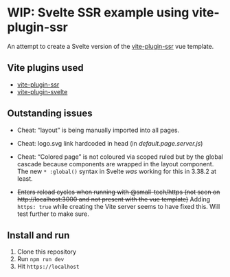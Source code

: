 # WIP: Svelte SSR example using vite-plugin-ssr

An attempt to create a Svelte version of the [vite-plugin-ssr](https://vite-plugin-ssr.com/) vue template.

## Vite plugins used

  - [vite-plugin-ssr](https://vite-plugin-ssr.com/)
  - [vite-plugin-svelte](https://github.com/sveltejs/vite-plugin-svelte/tree/main/packages/vite-plugin-svelte)

## Outstanding issues

  - Cheat: “layout” is being manually imported into all pages.

  - Cheat: logo.svg link hardcoded in head (in _default.page.server.js_)

  - Cheat: “Colored page” is not coloured via scoped ruled but by the global cascade because components are wrapped in the layout component. The new `* :global()` syntax in Svelte _was_ working for this in 3.38.2 at least.

  - <strike>Enters reload cycles when running with @small-tech/https (not seen on http://localhost:3000 and not present with the vue template)</strike> Adding `https: true` while creating the Vite server seems to have fixed this. Will test further to make sure.

## Install and run

1. Clone this repository
2. Run `npm run dev`
3. Hit `https://localhost`

